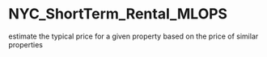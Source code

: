 # NYC_ShortTerm_Rental_MLOPS
estimate the typical price for a given property based on the price of similar properties
